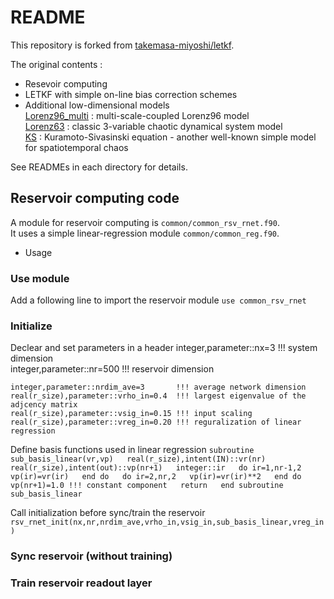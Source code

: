 # README

This repository is forked from [takemasa-miyoshi/letkf](https://github.com/takemasa-miyoshi/letkf).

The original contents :
- Resevoir computing
- LETKF with simple on-line bias correction schemes
- Additional low-dimensional models  
 [Lorenz96_multi](https://github.com/aamemiya/letkf/tree/master/lorenz96_multi) : multi-scale-coupled Lorenz96 model  
 [Lorenz63](https://github.com/aamemiya/letkf/tree/master/lorenz63)       : classic 3-variable chaotic dynamical system model  
 [KS](https://github.com/aamemiya/letkf/tree/master/KS)             : Kuramoto-Sivasinski equation - another well-known simple model for spatiotemporal chaos  
 
 See READMEs in each directory for details.
 
 ## Reservoir computing code
  
 A module for reservoir computing is `common/common_rsv_rnet.f90`.  
 It uses a simple linear-regression module `common/common_reg.f90`.  
 
* Usage
### Use module
Add a following line to import the reservoir module 
`use common_rsv_rnet`

### Initialize
Declear and set parameters in a header 
    integer,parameter::nx=3     !!! system dimension  
integer,parameter::nr=500   !!! reservoir dimension  



`integer,parameter::nrdim_ave=3       !!! average network dimension`    
    `real(r_size),parameter::vrho_in=0.4  !!! largest eigenvalue of the adjcency matrix`    
    `real(r_size),parameter::vsig_in=0.15 !!! input scaling `  
    `real(r_size),parameter::vreg_in=0.20 !!! reguralization of linear regression`  

Define basis functions used in linear regression 
`subroutine sub_basis_linear(vr,vp)  
real(r_size),intent(IN)::vr(nr)  
real(r_size),intent(out)::vp(nr+1)  
integer::ir  
do ir=1,nr-1,2  
 vp(ir)=vr(ir)  
end do  
do ir=2,nr,2  
 vp(ir)=vr(ir)**2  
end do  
 vp(nr+1)=1.0 !!! constant component  
return  
end subroutine sub_basis_linear  `   

Call initialization before sync/train the reservoir  
`rsv_rnet_init(nx,nr,nrdim_ave,vrho_in,vsig_in,sub_basis_linear,vreg_in)`



### Sync reservoir (without training)
### Train reservoir readout layer
